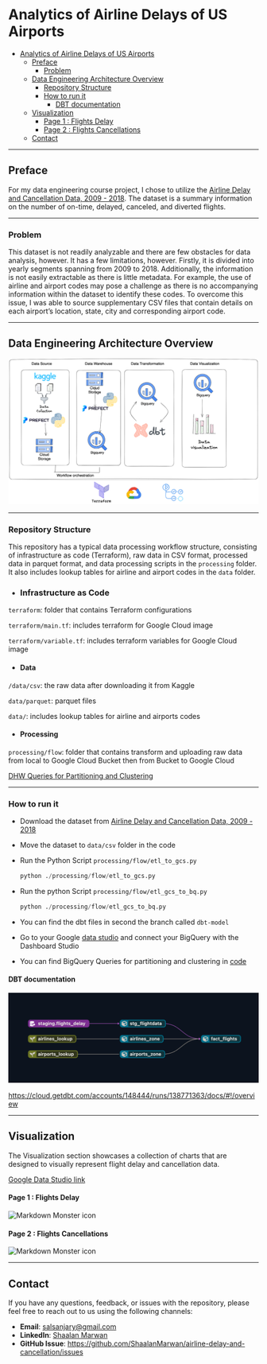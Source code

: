 
# Analytics of Airline Delays of US Airports
- [Analytics of Airline Delays of US Airports](#analytics-of-airline-delays-of-us-airports)
  - [Preface](#preface)
    - [Problem](#problem)
  - [Data Engineering Architecture Overview](#data-engineering-architecture-overview)
    - [Repository Structure](#repository-structure)
    - [How to run it](#how-to-run-it)
      - [DBT documentation](#dbt-documentation)
  - [Visualization](#visualization)
      - [Page 1 : Flights Delay](#page-1--flights-delay)
      - [Page 2 : Flights Cancellations](#page-2--flights-cancellations)
  - [Contact](#contact)

***
## Preface 
For my data engineering course project, I chose to utilize the [Airline Delay and Cancellation Data, 2009 - 2018](https://www.kaggle.com/datasets/yuanyuwendymu/airline-delay-and-cancellation-data-2009-2018). The dataset is a summary information on the number of on-time, delayed, canceled, and diverted flights. 


***
### Problem
This dataset is not readily analyzable and there are few obstacles for data analysis, however. It has a few limitations, however. Firstly, it is divided into yearly segments spanning from 2009 to 2018. Additionally, the information is not easily extractable as there is little metadata. 
For example, the use of airline and airport codes may pose a challenge as there is no accompanying information within the dataset to identify these codes. To overcome this issue, I was able to source supplementary CSV files that contain details on each airport’s location, state, city and corresponding airport code.


<!-- style="float: left; margin-right: 10px;" -->

<!-- [System ](./system-structure.png) -->
***
## Data Engineering Architecture Overview
<img src="./images/system-structure.png"
     alt="Markdown Monster icon"
     />

***

### Repository Structure
This repository has a typical data processing workflow structure, consisting of infrastructure as code (Terraform), raw data in CSV format, processed data in parquet format, and data processing scripts in the `processing` folder. It also includes lookup tables for airline and airport codes in the `data` folder.
- ### Infrastructure as Code
`terraform`: folder that contains Terraform configurations

`terraform/main.tf`: includes terraform for Google Cloud image

`terraform/variable.tf`: includes terraform variables for Google Cloud image

- #### Data
`/data/csv`: the raw data after downloading it from Kaggle

`data/parquet`: parquet files

`data/`: includes lookup tables for airline and airports codes

- #### Processing

`processing/flow`: folder that contains transform and uploading raw data from local to Google Cloud Bucket then from Bucket to Google Cloud

[DHW Queries for Partitioning and Clustering](./DHW-queries.md)


***
### How to run it
-  Download the dataset from [Airline Delay and Cancellation Data, 2009 - 2018
 ](https://www.kaggle.com/datasets/yuanyuwendymu/airline-delay-and-cancellation-data-2009-2018)

- Move the dataset to `data/csv` folder in the code 

- Run the Python Script `processing/flow/etl_to_gcs.py` 
  ```python
  python ./processing/flow/etl_to_gcs.py    
  ```
- Run the python Script `processing/flow/etl_gcs_to_bq.py`
  ```python
  python ./processing/flow/etl_gcs_to_bq.py 
  ```
- You can find the dbt files in second the branch called `dbt-model`

- Go to your Google [data studio](https://datastudio.withgoogle.com/) and connect your BigQuery with the Dashboard Studio
  
- You can find BigQuery Queries for partitioning and clustering in [code](./DHW-queries.md)
  
#### DBT documentation
<img src="./images/dbt-model.png"
     alt="Markdown Monster icon"
     />

https://cloud.getdbt.com/accounts/148444/runs/138771363/docs/#!/overview

<!-- ## Introduction
The Airline delays and cancellations in USA between 2009 and 2018 datasets contain 28 columns and for the process we should clean the data and implement the following:




- Extract the data 
- Exploring the data to have better knowledge about the columns 
- Clean the data (depend on your way of implementation Like Delete NaN rows , find Mean of number etc)
- find the right types of the data
- Terraform setup (IaC) with database schema(optional)
- Data ingestion :
  - Batch/Workflow orchestration (Prefect)
- Data warehouse: Tables are partitioned and clustered 
- Transformations: (DBT)
- Dashboard : Google dashboard
 -->

<!-- *** -->





<!-- ## Dataset Description

There are two types of data in the dataset - zipped csv files.

```python
    Index(['FL_DATE', 'OP_CARRIER', 'OP_CARRIER_FL_NUM', 'ORIGIN', 'DEST',
       'CRS_DEP_TIME', 'DEP_TIME', 'DEP_DELAY', 'TAXI_OUT', 'WHEELS_OFF',
       'WHEELS_ON', 'TAXI_IN', 'CRS_ARR_TIME', 'ARR_TIME', 'ARR_DELAY',
       'CANCELLED', 'CANCELLATION_CODE', 'DIVERTED', 'CRS_ELAPSED_TIME',
       'ACTUAL_ELAPSED_TIME', 'AIR_TIME', 'DISTANCE', 'CARRIER_DELAY',
       'WEATHER_DELAY', 'NAS_DELAY', 'SECURITY_DELAY', 'LATE_AIRCRAFT_DELAY',
       'Unnamed: 27'],


'FL_DATE': The flight date.

'OP_CARRIER': The airline carrier code.
'OP_CARRIER_FL_NUM': The flight number for that airline carrier.

'ORIGIN': The airport code for the origin airport.

'DEST': The airport code for the destination airport.

'CRS_DEP_TIME': The scheduled departure time.

'DEP_TIME': The actual departure time.
'DEP_DELAY': The difference in minutes between the scheduled and actual departure time.

'TAXI_OUT': The amount of time in minutes it took for the plane to taxi from the gate to the runway.
'WHEELS_OFF': The actual time when the plane left the gate.
'CRS_ELAPSED_TIME': The scheduled flight time in minutes.
'ACTUAL_ELAPSED_TIME': The actual flight time in minutes.
'AIR_TIME': The amount of time in minutes that the plane was in the air.

'DISTANCE': The distance between the origin and destination airports in miles.

'CARRIER_DELAY': The amount of time in minutes that the delay was due to the airline.
'WEATHER_DELAY': The amount of time in minutes that the delay was due to weather.
'NAS_DELAY': The amount of time in minutes that the delay was due to the National Airspace System.
'SECURITY_DELAY': The amount of time in minutes that the delay was due to security issues.
'LATE_AIRCRAFT_DELAY': The amount of time in minutes that the delay was due to a previous flight using the same aircraft arriving late.
``` -->

***
<!-- # Setup
```
.Repo
├── config.yml
├── code
│   ├── data-EDA.ipynb
│   └── on-simplicity-in-technology.markdown
├── data
│   ├── csv 
│   │    ├── 2009.csv
│   │    ├── 2010.csv
│   │    ├── 2011.csv
│   │    ├── 2012.csv
│   │    ├── 2013.csv
│   │    ├── 2014.csv
│   │    ├── 2015.csv
│   │    ├── 2016.csv
│   │    ├── 2017.csv
│   │    ├── 2018.csv
│   └── post.html
│   └── header.html
├── terraform
│   ├── main.tf
│   └── terraform.tfstate
│   └── variables.tf
└── readme.md

```

***
# Goals 
1- Reading Data 

2- Terraform Setup 

3- Prefect flow

4- DBT 

5- Spark or Kafka 
 -->

## Visualization 
The Visualization section showcases a collection of charts that are designed to visually represent flight delay and cancellation data.

[Google Data Studio link](https://lookerstudio.google.com/reporting/ef3dd913-eeed-481a-b826-652544b487d9)

#### Page 1 : Flights Delay
<img src="./images/dashboard-page-1.png"
     alt="Markdown Monster icon"
     />

#### Page 2 : Flights Cancellations
<img src="./images/dashboard-page-2.png"
     alt="Markdown Monster icon"
     />


***
## Contact

If you have any questions, feedback, or issues with the repository, please feel free to reach out to us using the following channels:

- **Email**: salsanjary@gmail.com
- **LinkedIn**: [Shaalan Marwan](https://www.linkedin.com/in/shaalanmarwan/)
- **GitHub Issue**: https://github.com/ShaalanMarwan/airline-delay-and-cancellation/issues

